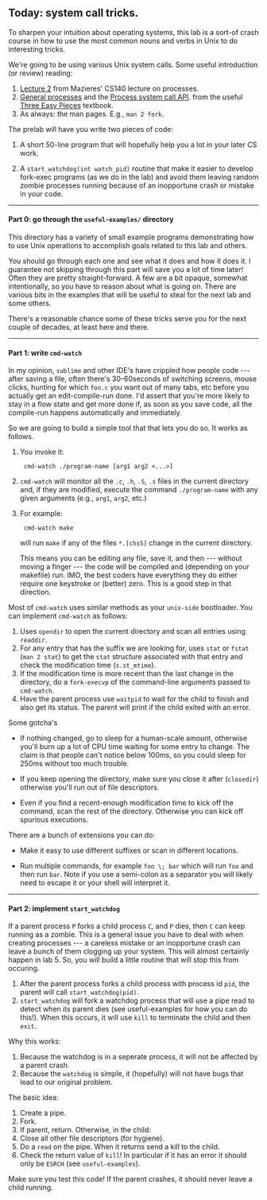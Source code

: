 ## Today: system call tricks.

To sharpen your intuition about operating systems, this lab is a sort-of
crash course in how to use the most common nouns and verbs in Unix to
do interesting tricks.

We're going to be using various Unix system calls.  Some useful introduction (or
review) reading:
  1. [Lecture 2](https://www.scs.stanford.edu/18wi-cs140/notes/) from Mazieres'
     CS140 lecture on processes.  
  2. [General processes](http://pages.cs.wisc.edu/~remzi/OSTEP/cpu-intro.pdf)
     and the [Process system call API](http://pages.cs.wisc.edu/~remzi/OSTEP/cpu-api.pdf).
     from the useful [Three Easy Pieces](http://pages.cs.wisc.edu/~remzi/OSTEP/#book-chapters)
     textbook.
  3. As always: the man pages.  E.g., `man 2 fork`.


The prelab will have you write two pieces of code:
  1. A short 50-line program that will hopefully help you
     a lot in your later CS work.

  2. A `start_watchdog(int watch_pid)` routine that make it easier to
     develop fork-exec programs (as we do in the lab) and avoid them
     leaving random zombie processes running because of an inopportune
     crash or mistake in your code.

----------------------------------------------------------------------------------
#### Part 0: go through the `useful-examples/` directory

This directory has a variety of small example programs demonstrating how to 
use Unix operations to accomplish  goals related to this lab and others.

You should go through each one and see what it does and how it does it.
I guarantee not skipping through this part will save you a lot of
time later!  Often they are pretty straight-forward.  A few are a bit
opaque, somewhat intentionally, so you have to reason about what is going
on.  There are various bits in the examples that will be useful to steal
for the next lab and some others.

There's a reasonable chance some of these tricks serve you for the next
couple of decades, at least here and there.

----------------------------------------------------------------------------------
#### Part 1: write `cmd-watch`

In my opinion, `sublime` and other IDE's have  crippled how people code --- after
saving a file, often there's 30-60seconds of switching screens, mouse
clicks, hunting for which `foo.c` you want out of many tabs, etc before you
actually get an edit-compile-run done.  I'd assert that you're more likely
to stay in a flow state and get more done if, as soon as you save code,
all the compile-run happens automatically and immediately.

So we are going to build a simple tool that that lets you do so.  It works as follows.
  1. You invoke it:

          cmd-watch ./program-name [arg1 arg2 <...>]

  2. `cmd-watch` will monitor all the `.c`, `.h`, `.S`, `.s` files in the current
     directory and, if they are modified, execute the command `./program-name` with
     any given arguments (e.g., `arg1`, `arg2`, etc.)
  3. For example:

          cmd-watch make

     will run `make` if any of the files `*.[chsS]` change in the current directory.

     This means you can be editing any file, save it, and then ---
     without moving a finger --- the code will be compiled and (depending
     on your makefile) run.  IMO, the best coders have everything they
     do either require one keystroke or (better) zero.  This is a good
     step in that direction.

Most of `cmd-watch` uses similar methods as your `unix-side` bootloader.
You can implement `cmd-watch` as follows:
  1. Uses `opendir` to open the current directory and scan all 
  entries using `readdir`.
  2. For any entry that has the suffix we are looking for, uses `stat` 
  or `fstat` (`man 2 stat`) to get the `stat` structure associated with that entry and check
  the modification time (`s.st_mtime`).
  3. If the modification time is more recent than the last change in the directory, 
  do a `fork-execvp` of the command-line arguments passed to `cmd-watch`.
  4. Have the parent process use `waitpid` to wait for the child to finish and also
  get its status.  The parent will print if the child exited with an error.

Some gotcha's
  - If nothing changed, go to sleep for a human-scale amount,  otherwise
  you'll burn up a lot of CPU time waiting for some entry to change.  The claim
  is that people can't notice below 100ms, so you could sleep for 250ms
  without too much trouble.

  - If you keep opening the directory, make sure you close it after (`closedir`) otherwise you'll run
  out of file descriptors.

  - Even if you find a recent-enough modification time to kick off the
  command, scan the rest of the directory.  Otherwise you can kick off
  spurious executions.

There are a bunch of extensions you can do:
 - Make it easy to use different suffixes or scan in different locations.

 - Run multiple commands, for example `foo \; bar` which will run `foo` and then
  run `bar`.  Note if you use a semi-colon as a separator you will likely need to 
  escape it or your shell will interpret it.

----------------------------------------------------------------------------------
#### Part 2: implement `start_watchdog`

If a parent process `P` forks a child process `C`, and `P` dies, then `C`
can keep running as a zombie.   This is a general issue you have to deal
with when creating processes --- a careless mistake or an inopportune
crash can leave a bunch of them clogging up your system.   This will almost
certainly happen in lab 5.  So, you will build a little routine that will
stop this from occuring.  
   1. After the parent process forks a child process with process id
      `pid`, the parent will call `start_watchdog(pid)`.
   2. `start_watchdog` will fork a watchdog process that will use a pipe
      read to detect when its parent dies (see useful-examples for how you can 
      do this!).  When this occurs, it will use `kill` to terminate the 
      child and then `exit`.

Why this works:
   1. Because the watchdog is in a seperate process, it will not be affected by a 
      parent crash.
   2. Because the `watchdog` is simple, it (hopefully) will not have bugs that 
      lead to our original problem.

The basic idea:
   1. Create a pipe.
   2. Fork.
   3. If parent, return.  Otherwise, in the child:
   3. Close all other file descriptors (for hygiene). 
   4. Do a `read` on the pipe.  When it returns send a kill to the child.
   5. Check the return value of `kill`!   In particular if it has an error it 
      should only be `ESRCH` (see `useful-examples`).

Make sure you test this code!  If the parent crashes, it should never leave a 
child running.
